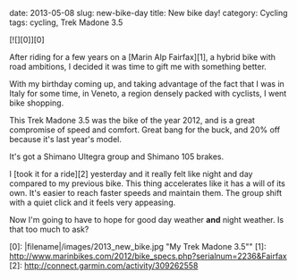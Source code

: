 date: 2013-05-08
slug: new-bike-day
title: New bike day!
category: Cycling
tags: cycling, Trek Madone 3.5

[![][0]][0]

After riding for a few years on a [Marin Alp Fairfax][1], a hybrid bike with
road ambitions, I decided it was time to gift me with something better.

With my birthday coming up, and taking advantage of the fact that I was in
Italy for some time, in Veneto, a region densely packed with cyclists, I went
bike shopping.

This Trek Madone 3.5 was the bike of the year 2012, and is a great compromise of
speed and comfort. Great bang for the buck, and 20% off because it's last year's
model.

It's got a Shimano Ultegra group and Shimano 105 brakes.

I [took it for a ride][2] yesterday and it really felt like night and day
compared to my previous bike. This thing accelerates like it has a will of its
own. It's easier to reach faster speeds and maintain them. The group shift with
a quiet click and it feels very appeasing.

Now I'm going to have to hope for good day weather **and** night weather. Is
that too much to ask?

[0]: |filename|/images/2013_new_bike.jpg "My Trek Madone 3.5""
[1]: http://www.marinbikes.com/2012/bike_specs.php?serialnum=2236&Fairfax
[2]: http://connect.garmin.com/activity/309262558
